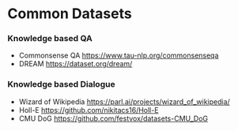 # Common Datasets

### Knowledge based QA
+ Commonsense QA https://www.tau-nlp.org/commonsenseqa
+ DREAM https://dataset.org/dream/

### Knowledge based Dialogue
+ Wizard of Wikipedia https://parl.ai/projects/wizard_of_wikipedia/
+ Holl-E https://github.com/nikitacs16/Holl-E
+ CMU DoG https://github.com/festvox/datasets-CMU_DoG
